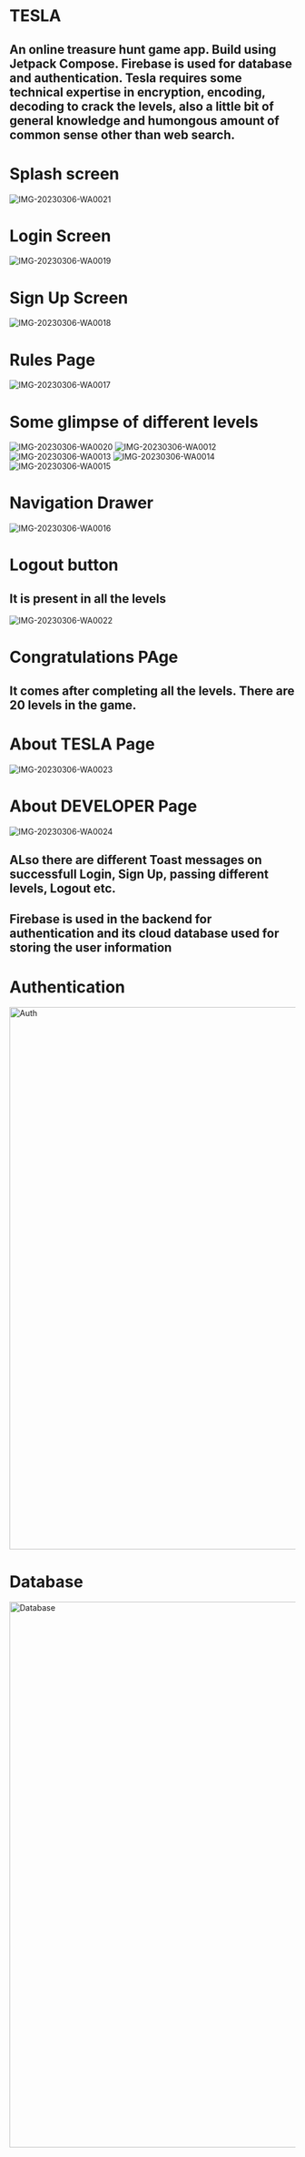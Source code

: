 # TESLA

## An online treasure hunt game app. Build using Jetpack Compose. Firebase is used for database and authentication. Tesla requires some technical expertise in encryption, encoding, decoding to crack the levels, also a little bit of general knowledge and humongous amount of common sense other than web search.

# Splash screen

![IMG-20230306-WA0021](https://user-images.githubusercontent.com/89184573/223188157-87e9fc5a-c5c3-4ec6-a841-2531a48caecf.jpg)

# Login Screen

![IMG-20230306-WA0019](https://user-images.githubusercontent.com/89184573/223188261-3075cfec-5e70-4ba5-918d-b62bdbabcc1e.jpg)

# Sign Up Screen

![IMG-20230306-WA0018](https://user-images.githubusercontent.com/89184573/223188323-6dd6a2a2-d3eb-4cf7-94fa-67d372004e47.jpg)

# Rules Page

![IMG-20230306-WA0017](https://user-images.githubusercontent.com/89184573/223188420-2327ff58-6d9e-48c6-a6df-9848adb1d033.jpg)

# Some glimpse of different levels

![IMG-20230306-WA0020](https://user-images.githubusercontent.com/89184573/223188563-4b8728ac-d4b2-4b90-8047-a60a8d9064a4.jpg)
![IMG-20230306-WA0012](https://user-images.githubusercontent.com/89184573/223188604-64d004d4-38eb-48e0-93a6-4b84a866b744.jpg)
![IMG-20230306-WA0013](https://user-images.githubusercontent.com/89184573/223188627-de1d7e4e-a3bd-4900-9c96-6e55dac5e04e.jpg)
![IMG-20230306-WA0014](https://user-images.githubusercontent.com/89184573/223188649-63fb087c-d1b4-473c-a231-6bbed7b1e3ec.jpg)
![IMG-20230306-WA0015](https://user-images.githubusercontent.com/89184573/223188704-d094f7a5-91cd-4deb-a152-bdf04ea09604.jpg)

# Navigation Drawer

![IMG-20230306-WA0016](https://user-images.githubusercontent.com/89184573/223188758-734ef714-7ed6-44d2-b9b9-98366e34eb10.jpg)

# Logout button 
## It is present in all the levels

![IMG-20230306-WA0022](https://user-images.githubusercontent.com/89184573/223188930-c1e46f38-9137-45f9-ae03-213f61487a78.jpg)

# Congratulations PAge
## It comes after completing all the levels. There are 20 levels in the game.

# About TESLA Page

![IMG-20230306-WA0023](https://user-images.githubusercontent.com/89184573/223189005-b9d869a6-135b-4bfb-9dd4-7036174aca28.jpg)

# About DEVELOPER Page

![IMG-20230306-WA0024](https://user-images.githubusercontent.com/89184573/223189224-72f17473-4dd4-487d-b235-fb609992c231.jpg)

## ALso there are different Toast messages on successfull Login, Sign Up, passing different levels, Logout etc.

## Firebase is used in the backend for authentication and its cloud database used for storing the user information

# Authentication

<img width="953" alt="Auth" src="https://user-images.githubusercontent.com/89184573/223193438-25da4bb2-ee3c-463b-b853-b1147f5c94a2.png">

# Database

<img width="959" alt="Database" src="https://user-images.githubusercontent.com/89184573/223193487-49b79bf8-0455-430d-b899-5b3c8470d68f.png">

